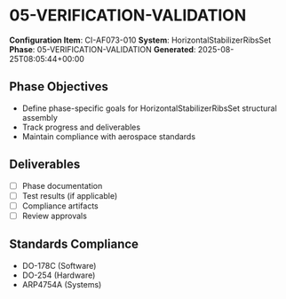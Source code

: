 # 05-VERIFICATION-VALIDATION

**Configuration Item**: CI-AF073-010
**System**: HorizontalStabilizerRibsSet
**Phase**: 05-VERIFICATION-VALIDATION
**Generated**: 2025-08-25T08:05:44+00:00

## Phase Objectives
- Define phase-specific goals for HorizontalStabilizerRibsSet structural assembly
- Track progress and deliverables
- Maintain compliance with aerospace standards

## Deliverables
- [ ] Phase documentation
- [ ] Test results (if applicable)
- [ ] Compliance artifacts
- [ ] Review approvals

## Standards Compliance
- DO-178C (Software)
- DO-254 (Hardware)
- ARP4754A (Systems)


